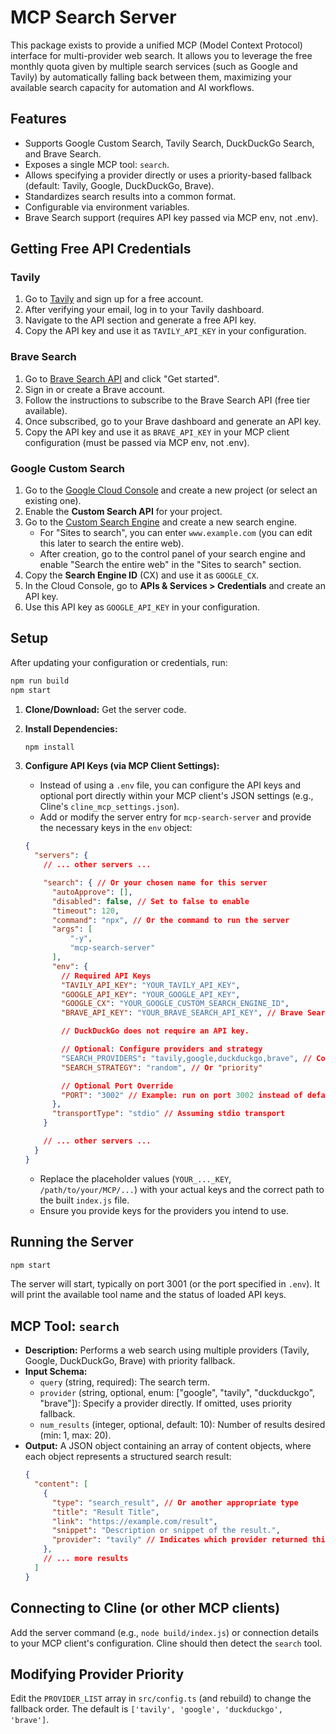 # MCP Search Server

This package exists to provide a unified MCP (Model Context Protocol) interface for multi-provider web search. It allows you to leverage the free monthly quota given by multiple search services (such as Google and Tavily) by automatically falling back between them, maximizing your available search capacity for automation and AI workflows.

## Features

*   Supports Google Custom Search, Tavily Search, DuckDuckGo Search, and Brave Search.
*   Exposes a single MCP tool: `search`.
*   Allows specifying a provider directly or uses a priority-based fallback (default: Tavily, Google, DuckDuckGo, Brave).
*   Standardizes search results into a common format.
*   Configurable via environment variables.
*   Brave Search support (requires API key passed via MCP env, not .env).

## Getting Free API Credentials

### Tavily

1. Go to [Tavily](https://www.tavily.com/) and sign up for a free account.
2. After verifying your email, log in to your Tavily dashboard.
3. Navigate to the API section and generate a free API key.
4. Copy the API key and use it as `TAVILY_API_KEY` in your configuration.

### Brave Search

1. Go to [Brave Search API](https://brave.com/search/api/) and click "Get started".
2. Sign in or create a Brave account.
3. Follow the instructions to subscribe to the Brave Search API (free tier available).
4. Once subscribed, go to your Brave dashboard and generate an API key.
5. Copy the API key and use it as `BRAVE_API_KEY` in your MCP client configuration (must be passed via MCP env, not .env).

### Google Custom Search

1. Go to the [Google Cloud Console](https://console.cloud.google.com/) and create a new project (or select an existing one).
2. Enable the **Custom Search API** for your project.
3. Go to the [Custom Search Engine](https://cse.google.com/cse/all) and create a new search engine.
   - For "Sites to search", you can enter `www.example.com` (you can edit this later to search the entire web).
   - After creation, go to the control panel of your search engine and enable "Search the entire web" in the "Sites to search" section.
4. Copy the **Search Engine ID** (CX) and use it as `GOOGLE_CX`.
5. In the Cloud Console, go to **APIs & Services > Credentials** and create an API key.
6. Use this API key as `GOOGLE_API_KEY` in your configuration.

## Setup

After updating your configuration or credentials, run:

```bash
npm run build
npm start
```

1.  **Clone/Download:** Get the server code.
2.  **Install Dependencies:**
    ```bash
    npm install
    ```
3.  **Configure API Keys (via MCP Client Settings):**
    *   Instead of using a `.env` file, you can configure the API keys and optional port directly within your MCP client's JSON settings (e.g., Cline's `cline_mcp_settings.json`).
    *   Add or modify the server entry for `mcp-search-server` and provide the necessary keys in the `env` object:

    ```json
    {
      "servers": {
        // ... other servers ...

        "search": { // Or your chosen name for this server
          "autoApprove": [],
          "disabled": false, // Set to false to enable
          "timeout": 120,
          "command": "npx", // Or the command to run the server
          "args": [
              "-y",
              "mcp-search-server"
          ],
          "env": {
            // Required API Keys
            "TAVILY_API_KEY": "YOUR_TAVILY_API_KEY",
            "GOOGLE_API_KEY": "YOUR_GOOGLE_API_KEY",
            "GOOGLE_CX": "YOUR_GOOGLE_CUSTOM_SEARCH_ENGINE_ID",
            "BRAVE_API_KEY": "YOUR_BRAVE_SEARCH_API_KEY", // Brave Search API Key (must be passed via MCP env, not .env)

            // DuckDuckGo does not require an API key.

            // Optional: Configure providers and strategy
            "SEARCH_PROVIDERS": "tavily,google,duckduckgo,brave", // Comma-separated list of providers in desired priority
            "SEARCH_STRATEGY": "random", // Or "priority"

            // Optional Port Override
            "PORT": "3002" // Example: run on port 3002 instead of default
          },
          "transportType": "stdio" // Assuming stdio transport
        }

        // ... other servers ...
      }
    }
    ```
    *   Replace the placeholder values (`YOUR_..._KEY`, `/path/to/your/MCP/...`) with your actual keys and the correct path to the built `index.js` file.
    *   Ensure you provide keys for the providers you intend to use.

## Running the Server

```bash
npm start
```

The server will start, typically on port 3001 (or the port specified in `.env`). It will print the available tool name and the status of loaded API keys.

## MCP Tool: `search`

*   **Description:** Performs a web search using multiple providers (Tavily, Google, DuckDuckGo, Brave) with priority fallback.
*   **Input Schema:**
    *   `query` (string, required): The search term.
    *   `provider` (string, optional, enum: \["google", "tavily", "duckduckgo", "brave"]): Specify a provider directly. If omitted, uses priority fallback.
    *   `num_results` (integer, optional, default: 10): Number of results desired (min: 1, max: 20).
*   **Output:** A JSON object containing an array of content objects, where each object represents a structured search result:
    ```json
    {
      "content": [
        {
          "type": "search_result", // Or another appropriate type
          "title": "Result Title",
          "link": "https://example.com/result",
          "snippet": "Description or snippet of the result.",
          "provider": "tavily" // Indicates which provider returned this result
        },
        // ... more results
      ]
    }
    ```

## Connecting to Cline (or other MCP clients)

Add the server command (e.g., `node build/index.js`) or connection details to your MCP client's configuration. Cline should then detect the `search` tool.

## Modifying Provider Priority

Edit the `PROVIDER_LIST` array in `src/config.ts` (and rebuild) to change the fallback order. The default is `['tavily', 'google', 'duckduckgo', 'brave']`.
